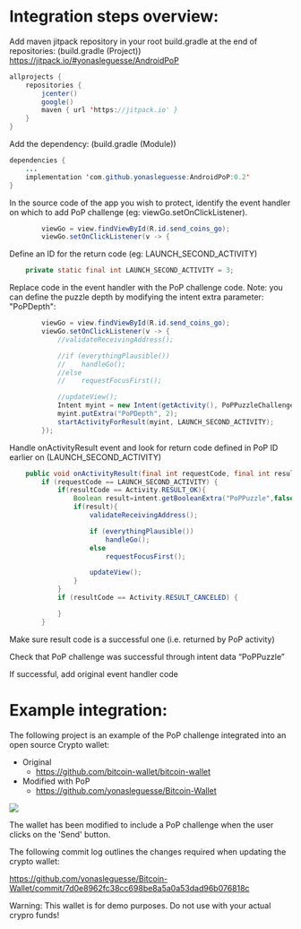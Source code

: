 # Integration steps overview:

Add maven jitpack repository in your root build.gradle at the end of repositories: (build.gradle (Project))
https://jitpack.io/#yonasleguesse/AndroidPoP

```java
allprojects {
    repositories {
        jcenter()
        google()
        maven { url 'https://jitpack.io' }
    }
}
```

Add the dependency: (build.gradle (Module))
```java
dependencies {
    ...
    implementation 'com.github.yonasleguesse:AndroidPoP:0.2'
}
```

In the source code of the app you wish to protect, identify the event handler on which to add PoP challenge (eg: viewGo.setOnClickListener).
```java
        viewGo = view.findViewById(R.id.send_coins_go);
        viewGo.setOnClickListener(v -> {
```

Define an ID for the return code (eg: LAUNCH_SECOND_ACTIVITY)
```java
    private static final int LAUNCH_SECOND_ACTIVITY = 3;
```

Replace code in the event handler with the PoP challenge code. 
Note: you can define the puzzle depth by modifying the intent extra parameter: "PoPDepth":
```java
        viewGo = view.findViewById(R.id.send_coins_go);
        viewGo.setOnClickListener(v -> {
            //validateReceivingAddress();

            //if (everythingPlausible())
            //    handleGo();
            //else
            //    requestFocusFirst();

            //updateView();
            Intent myint = new Intent(getActivity(), PoPPuzzleChallenge.class);
            myint.putExtra("PoPDepth", 2);
            startActivityForResult(myint, LAUNCH_SECOND_ACTIVITY);
        });
```

Handle onActivityResult event and look for return code defined in PoP ID earlier on (LAUNCH_SECOND_ACTIVITY)
```java
    public void onActivityResult(final int requestCode, final int resultCode, final Intent intent) {
        if (requestCode == LAUNCH_SECOND_ACTIVITY) {
            if(resultCode == Activity.RESULT_OK){
                Boolean result=intent.getBooleanExtra("PoPPuzzle",false);
                if(result){
                    validateReceivingAddress();

                    if (everythingPlausible())
                        handleGo();
                    else
                        requestFocusFirst();

                    updateView();
                }
            }
            if (resultCode == Activity.RESULT_CANCELED) {

            }
        }
```

Make sure result code is a successful one (i.e. returned by PoP activity)

Check that PoP challenge was successful through intent data “PoPPuzzle”

If successful, add original event handler code


# Example integration:
The following project is an example of the PoP challenge integrated into an open source Crypto wallet:
* Original
    * https://github.com/bitcoin-wallet/bitcoin-wallet
* Modified with PoP
    * https://github.com/yonasleguesse/Bitcoin-Wallet

[![](http://img.youtube.com/vi/eq_LDoOGdxk/0.jpg)](http://www.youtube.com/watch?v=eq_LDoOGdxk "PoP in wallet")

The wallet has been modified to include a PoP challenge when the user clicks on the 'Send' button.

The following commit log outlines the changes required when updating the crypto wallet:

https://github.com/yonasleguesse/Bitcoin-Wallet/commit/7d0e8962fc38cc698be8a5a0a53dad96b076818c

Warning: This wallet is for demo purposes. Do not use with your actual crypro funds!



